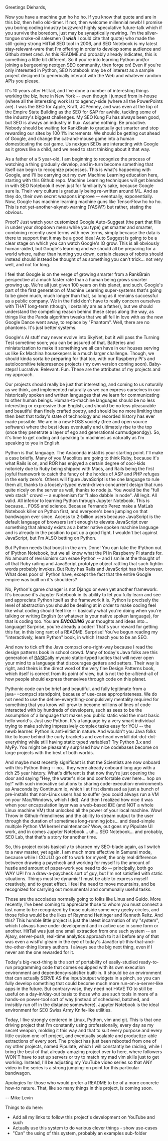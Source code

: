 Greetings Diehards,

Now you have a machine gun ho ho ho. If you know that quote and are in this
biz, then hello old-timer. If not, then welcome millennial newb! I promise you
boring coding industry buzzword highly speculative future-talk which if you
survive the boredom, just may be synaptically rewiring. I'm the silver-tongue
snake-oil salesmen (I ***wish*** I could cite that quote) who made the
still-going-strong HitTail SEO tool in 2006, and SEO Notebook is my latest
stay-relevant-ware that I'm offering in order to develop some audience and
Github street cred.  As this README.md probably already indicates, this is
something a little bit different. So if you're into learning Python and/or
joining a burgeoning nextgen SEO community, then forge on! Even if you're only
interested in Python, SEO Notebook may be of interest as a sample project
designed to generically interact with the Web and whatever random APIs you
please.

It's 10 years after HitTail, and I've done a number of interesting things
working the biz, here in New York -- even though I jumped from in-house (where
all the interesting work is) to agency-side (where all the PowerPoints are). I
was the SEO for Apple, Kraft, JCPenney, and was even at the top of the Empire
State Building as the SEO for SAP for awhile, tackling some of the industry's
biggest challenges. My SEO Kung Fu has always been good, but SEO is always an
industry in flux. Assume nothing. Be proactive. Nobody should be waiting for
RankBrain to gradually get smarter and stop rewarding our sites by 100 1%
increments. We should be getting out ahead of Google, and change the
cat-and-mouse game into a human domesticating the cat game. Us nextgen SEOs are
interacting with Google as it grows like a child, and we need to start thinking
about it that way.

As a father of a 5 year-old, I am beginning to recognize the process of
watching a thing gradually develop, and in-turn become something that itself
can begin to recognize  processes. This is what's happening with Google, and
I'll be carrying out my own Machine Learning education here, starting with this
Github repo. Machine Learning techniques will get blended in with SEO Notebook
if even just for familiarity's sake, because Google sure is. Their very culture
is gradually being re-written around ML. And as they do, their own secret
weapons improve -- eventually, exponentially.  Now, Google has machine learning
machine guns like TensorFlow ho ho ho. This is not yet-another-skynet-warning
(YASW?) but rather, stating the obvious.

Proof? Just watch your customized Google Auto-Suggest (the part that fills in
under your dropdown menu while you type) get smarter and smarter, combining
recently used terms with new terms, simply because the data is there to support
that it may be a good idea! Auto Suggest is going to be a clear stage on which
you can watch Google's IQ grow. This is all obviously human-aided, but Google's
learning and we should all be preparing for a world where, rather than hunting
you down, certain classes of robots should instead should instead be thought of
as something you can't trick... not very well, and not for long.

I feel that Google is on the verge of growing smarter from a RankBrain
perspective at a much faster rate than a human being grows smarter growing up.
We're all just given 100 years on this planet, and such. Google's part of the
first generation of Machine Learning super-systems that's going to be given
much, much longer than that, so long as it remains successful as a public
company. We in the field don't have to really concern ourselves with THAT
long-term (though, I certainly am as a father), but we should understand the
compelling reason behind these steps along the way, as things like the Panda
algorithm tweaks that we all fell in love with as the new Google Dance went
away, to replace by "Phantom". Well, there are no phantoms. It's just better
systems.

Google's AI stuff may never evolve into SkyNet, but it will pass the Turning
Test sometime soon; you can be assured of that. Batteries and miniaturization
to make it something we all can have in our houses serving us like Ex Machina
housekepers is a much larger challenge. Though, we should kinda sorta be
preparing for that too, with our Raspberry Pi's and autolocomitive telepresence
projects (my own version coming soon). Baby-steps! Lucrative. Relevant. Fun.
These are the attributes of my projects and my approach.

Our projects should really be just that interesting, and coming to us naturally
as we think, and implemented naturally as we can express ourselves in our
historically spoken and written languages that we learn for communicating to
other human beings. Human-to-machine languages should be no less interesting or
expressive than English, and should be no less pleasurable and beautiful than
finely crafted poetry, and should be no more limiting than then best that
today's state of technology and recorded history has ever made possible. We are
in a new FOSS society (free and open source software) where the best ideas
eventually and ultimately rise to the top (once they penetrate a layer of ego
and generational curmudgeondgy). So, it's time to get coding and speaking to
machines as naturally as I'm speaking to you in English.

Python is that language. The Anaconda install is your starting point. I'll make
a case briefly. Many of you Macolites are going to think Ruby, because it's
what Rails is on, and ROR has enjoyed a certain degree of cool-kids notoriety
due to Ruby being shipped with Macs, and Rails being the first joyful framework
to catch the fancy of the hordes of ASP and PHP refuges in the early zero's.
Others will figure JavaScript is the one language to rule them all, thanks to a
loosely-typed event-driven concurrent design that runs quite nicely on the
server as well, thanks to node.js. You would be the "full web stack" crowd -- a
euphemism for "I also dabble in node". All legit. All valid. All inferior to
learning Python through Jupyter Notebook. This is because... FOSS and science.
Because Fernando Perez make a MatLab Notebook killer on Python first, and
everyone's been jumping on that bandwagon ever since. Access to 2-billion users
because JavaScript is the default language of browsers isn't enough to elevate
JavaScript over something that already exists as a better native spoken machine
language and is already in the position to put up a good fight. I wouldn't bet
against JavaScript, but I'm ALSO betting on Python.

But Python needs that boost in the arm. Done! You can take the IPython out of
IPython Notebook, but we all know what the Pi in Raspberry Pi stands for. No
amount of revisionism can erase Python -- and I smile at the thought of all
that Ruby railing and JavaScript prototype object rattling that such fightin
words probably invokes. But Ruby has Rails and JavaScript has the browser. What
does poor ol' Python have, except the fact that the entire Google empire was
built on it's shoulders?

No, Python's game changer is not Django or even yet another framework. It's
because it's Jupyter Notebook in its ability to let you fully learn and see and
appreciate Python itself as the framework it is.  Python is precisely the level
of abstraction you should be dealing at in order to make coding feel like what
coding should feel like -- basically what you're doing when you're talking or
writing English (or whatever is your native spoken language), for that is
coding too. You are ***ENCODING*** your thoughts and ideas into... language!
Surprise, you're already a coder! That's your reward for getting this far, in
this long rant of a README. Surprise! You've begun reading my "interactively,
learn Python" book, in which I teach you to be an SEO.

And now to tick off the Java compsci one-right-way because I read the design
patterns book in school crowd. Many of today's Java folks are this generation
of <a href="http://www.cs.utexas.edu/users/EWD/transcriptions/EWD04xx/EWD498.html">BASIC</a>ally
myopic static-typed ludites that will never open your mind to a language that
discourages getters and setters.  Their way is right, and theirs is the direct
word of the very fine Design Patterns book, which itself is correct from its
point of view, but is not the be-all/end-all of how people should express
themselves through code on this planet.

Pythonic code can be brief and beautiful, and fully legitimate from a
java==compsci standpoint, because of use-case appropriateness. We do not need
to use the define-everything-compulsively mentality required for something that
you know will grow to become millions of lines of code interacted with by
hundreds of developers, such as sees to be the assumption of a language that
makes you public static void the most basic hello world's. Just use Python.
It's a language by a very smart individual trying to make solving impressively
complex tasks easy for YOU -- the newb learner. Python is anti-elitist in
nature. And wouldn't you Java folks like to leave behind the curly brackets and
overhead overkill dot-dot-dot-everything while still having static typed
variables? Try Python 3.x and MyPy. You might be pleasantly surprised how nice
codebases become on large projects with the best of both worlds.

And maybe most recently significant is that the Scientists are now onboard with
this Python thing -- no... they were already onboard long ago with a rich 25
year history. What's different is that now they're just opening the door and
saying "Hey, the water's nice and comfortable over here... hop on by!" with
such innovative solutions to sharing code-execution-environments as Anaconda by
Continuum.io, which I at first dismissed as just a bunch of pre-installs that
non-Linux users had to suffer (you could always run a VM on your Mac/Windows,
which I did). And then I realized how nice it was when your encapsulation layer
was a web-based IDE (and NOT a whole Linux machine VM) that unlocked all the
power of your local machine. Wow! Throw in Github-friendliness and the ability
to stream output to the user through the duration of sometimes long-running
jobs... and dead-simple multiple Python VM kernel maintenance? Wow, out goes my
Pipulate UI work, and in comes Jupyter Notebook... uh... SEO Notebook... and
probably, SEO Lab, that that's a story for another time.

So, this project exists basically to sharpen my SEO-blade again, as I switch to
a new master, yet again. I am much more effective in Samurai mode, because
while I COULD go off to work for myself, the only real difference between
drawing a paycheck and working for myself is the amount of hustle and amount of
paper-work you need to do -- principally, both go WAY UP! I'm a draw-a-paycheck
sort of guy, but I'm not satisfied with static situations. Things must be
dynamic! I must be able to express myself creatively, and to great effect. I
feel the need to move mountains, and be recognized for carrying out monumental
and communally useful tasks.

Those are the accolades normally going to folks like Linus and Guido. More
recently, I've been coming to appreciate those to whom you must connect a last
name to be recognized by those outside some very geeky circles, and those folks
would be the likes of Raymond Hettinger and Kenneth Reitz. And this? This
humble little project is just the latest incarnation of my "system", which I
always have under development and in active use in some form or another.
HitTail was just one small extraction from one such system -- an Ajaxy,
server-push, real-time analytics approach to it all before any of that was even
a wistful gleam in the eye of today's JavaScript-this-that-and-the-other-thing
library authors. I always see the big next thing, even if I never am the one
rewarded for it.

Today's big-next-thing is the sort of portability of easily-studied
ready-to-run programming code that comes equipped with its own execution
environment and dependency-satisfier built-in. It should be an environment that
can actually SERVE AS the input/output widgets in a pinch, so you can fully
develop something that could become much more run-on-a-server-like apps in the
future. But contrary-wise, they need not HAVE TO to still be useful on a
day-in/day-out basis to those who use such tools in more of a hands-on
power-tool sort of way (instead of scheduled, batched, and invisibly run off in
the distance somewhere). Jupyter Notebook is the ideal environment for SEO
Swiss Army Knife-like utilities.

Today, I live strongly centered in Linux, Python, vim and git. This is that one
driving project that I'm constantly using professionally, every day as my
secret weapon, molding it this way and that to suit every purpose and every
little custom one-off project, and eventually scalable and productize-able
extractions of every sort. The project has just been rebooted from one of my
other projects, named Pipulate, which I will constantly be raiding, while I
bring the best of that already-amazing project over to here, where followers
WON'T have to set up servers or try to match my mad vim skills just to get
working. Instead, I'll be adjusting my YouTube video series so that ANY video
in the series is a strong jumping-on point for this particular bandwagon.

Apologies for those who would prefer a README to be of a more concrete how-to
nature. That, like so many things in this project, is coming soon.

-- Mike Levin

Things to do here:

- Add all my links to follow this project's development on YouTube and such
- Actually use this system to do various clever things - show use-cases
- "Can" the using of this system, probably an examples sub-folder
